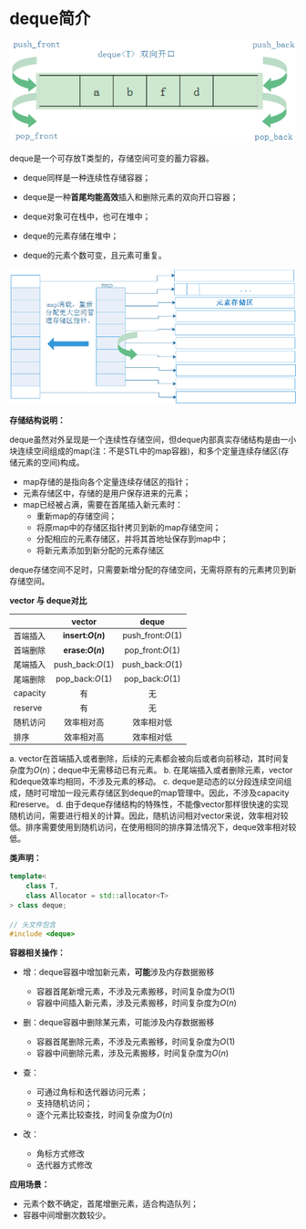 # deque简介

![deque对外呈现](../../../images/stl/deque对外呈现.png)

deque是一个可存放T类型的，存储空间可变的蓄力容器。

* deque同样是一种连续性存储容器；

* deque是一种**首尾均能高效**插入和删除元素的双向开口容器；

* deque对象可在栈中，也可在堆中；

* deque的元素存储在堆中；

* deque的元素个数可变，且元素可重复。

![deque存储结构](../../../images/stl/deque存储结构.png)

**存储结构说明：**

deque虽然对外呈现是一个连续性存储空间，但deque内部真实存储结构是由一小块连续空间组成的map(注：不是STL中的map容器)，和多个定量连续存储区(存储元素的空间)构成。

* map存储的是指向各个定量连续存储区的指针；
* 元素存储区中，存储的是用户保存进来的元素；
* map已经被占满，需要在首尾插入新元素时：
  * 重新map的存储空间；
  * 将原map中的存储区指针拷贝到新的map存储空间；
  * 分配相应的元素存储区，并将其首地址保存到map中；
  * 将新元素添加到新分配的元素存储区

deque存储空间不足时，只需要新增分配的存储空间，无需将原有的元素拷贝到新存储空间。

**vector 与 deque对比**

|          |     vector      |      deque      |
| -------- | :-------------: | :-------------: |
| 首端插入 | **insert:$O(n)$**| push_front:$O(1)$|
| 首端删除 | **erase:$O(n)$**| pop_front:$O(1)$ |
| 尾端插入 | push_back:$O(1)$| push_back:$O(1)$|
| 尾端删除 |  pop_back:$O(1)$|  pop_back:$O(1)$|
| capacity |       有        |       无        |
| reserve  |       有        |       无        |
| 随机访问 |   效率相对高    |   效率相对低    |
| 排序     |   效率相对高    |   效率相对低    |

a. vector在首端插入或者删除，后续的元素都会被向后或者向前移动，其时间复杂度为$O(n)$；deque中无需移动已有元素。
b. 在尾端插入或者删除元素，vector和deque效率均相同，不涉及元素的移动。
c. deque是动态的以分段连续空间组成，随时可增加一段元素存储区到deque的map管理中。因此，不涉及capacity和reserve。
d. 由于deque存储结构的特殊性，不能像vector那样很快速的实现随机访问，需要进行相关的计算。因此，随机访问相对vector来说，效率相对较低。排序需要使用到随机访问，在使用相同的排序算法情况下，deque效率相对较低。
 
**类声明：**

```c++
template<
    class T,
    class Allocator = std::allocator<T>
> class deque;

// 头文件包含
#include <deque>
```

**容器相关操作：**

* 增：deque容器中增加新元素，**可能**涉及内存数据搬移

  * 容器首尾新增元素，不涉及元素搬移，时间复杂度为$O(1)$
  * 容器中间插入新元素，涉及元素搬移，时间复杂度为$O(n)$

* 删：deque容器中删除某元素，可能涉及内存数据搬移

  * 容器首尾删除元素，不涉及元素搬移，时间复杂度为$O(1)$
  * 容器中间删除元素，涉及元素搬移，时间复杂度为$O(n)$

* 查：
   * 可通过角标和迭代器访问元素；
   * 支持随机访问；
   * 逐个元素比较查找，时间复杂度为$O(n)$

* 改：
   * 角标方式修改
   * 迭代器方式修改

**应用场景：**

* 元素个数不确定，首尾增删元素，适合构造队列；
* 容器中间增删次数较少。
